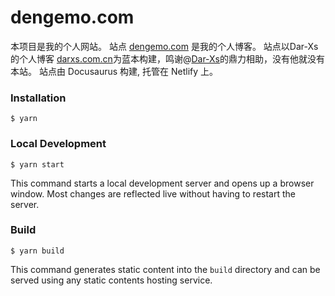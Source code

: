 # dengemo.com
本项目是我的个人网站。
站点 [dengemo.com](https://dengemo.com) 是我的个人博客。
站点以Dar-Xs的个人博客 [darxs.com.cn](https://darxs.com.cn/)为蓝本构建，鸣谢@[Dar-Xs](https://github.com/Dar-Xs)的鼎力相助，没有他就没有本站。
站点由 Docusaurus 构建, 托管在 Netlify 上。

### Installation

```
$ yarn
```

### Local Development

```
$ yarn start
```

This command starts a local development server and opens up a browser window. Most changes are reflected live without having to restart the server.

### Build

```
$ yarn build
```

This command generates static content into the `build` directory and can be served using any static contents hosting service.
